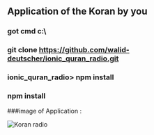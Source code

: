 ## Application of the Koran by you


### got cmd  c:\
 ### git clone  https://github.com/walid-deutscher/ionic_quran_radio.git


### ionic_quran_radio> npm install

### npm install


###image of Application :

![Koran radio](https://raw.githubusercontent.com/walid-deutscher/ionic_quran_radio/master/app_imag.png)